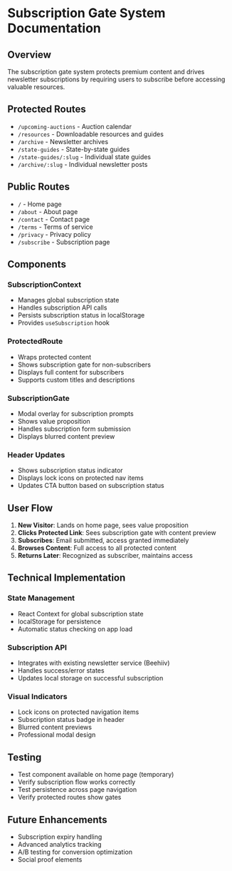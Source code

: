 # Subscription Gate System Documentation

## Overview
The subscription gate system protects premium content and drives newsletter subscriptions by requiring users to subscribe before accessing valuable resources.

## Protected Routes
- `/upcoming-auctions` - Auction calendar
- `/resources` - Downloadable resources and guides
- `/archive` - Newsletter archives
- `/state-guides` - State-by-state guides
- `/state-guides/:slug` - Individual state guides
- `/archive/:slug` - Individual newsletter posts

## Public Routes
- `/` - Home page
- `/about` - About page
- `/contact` - Contact page
- `/terms` - Terms of service
- `/privacy` - Privacy policy
- `/subscribe` - Subscription page

## Components

### SubscriptionContext
- Manages global subscription state
- Handles subscription API calls
- Persists subscription status in localStorage
- Provides `useSubscription` hook

### ProtectedRoute
- Wraps protected content
- Shows subscription gate for non-subscribers
- Displays full content for subscribers
- Supports custom titles and descriptions

### SubscriptionGate
- Modal overlay for subscription prompts
- Shows value proposition
- Handles subscription form submission
- Displays blurred content preview

### Header Updates
- Shows subscription status indicator
- Displays lock icons on protected nav items
- Updates CTA button based on subscription status

## User Flow

1. **New Visitor**: Lands on home page, sees value proposition
2. **Clicks Protected Link**: Sees subscription gate with content preview
3. **Subscribes**: Email submitted, access granted immediately
4. **Browses Content**: Full access to all protected content
5. **Returns Later**: Recognized as subscriber, maintains access

## Technical Implementation

### State Management
- React Context for global subscription state
- localStorage for persistence
- Automatic status checking on app load

### Subscription API
- Integrates with existing newsletter service (Beehiiv)
- Handles success/error states
- Updates local storage on successful subscription

### Visual Indicators
- Lock icons on protected navigation items
- Subscription status badge in header
- Blurred content previews
- Professional modal design

## Testing
- Test component available on home page (temporary)
- Verify subscription flow works correctly
- Test persistence across page navigation
- Verify protected routes show gates

## Future Enhancements
- Subscription expiry handling
- Advanced analytics tracking
- A/B testing for conversion optimization
- Social proof elements

